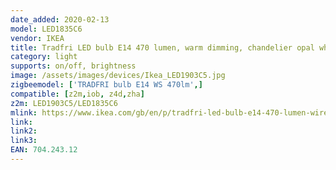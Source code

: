 ```yaml
---
date_added: 2020-02-13
model: LED1835C6
vendor: IKEA
title: Tradfri LED bulb E14 470 lumen, warm dimming, chandelier opal white
category: light
supports: on/off, brightness
image: /assets/images/devices/Ikea_LED1903C5.jpg
zigbeemodel: ['TRADFRI bulb E14 WS 470lm',]
compatible: [z2m,iob, z4d,zha]
z2m: LED1903C5/LED1835C6
mlink: https://www.ikea.com/gb/en/p/tradfri-led-bulb-e14-470-lumen-wireless-dimmable-white-spectrum-white-spectrum-wireless-dimmable-chandelier-opal-white-chandelier-opal-white-70424312/
link: 
link2: 
link3: 
EAN: 704.243.12
---
```


